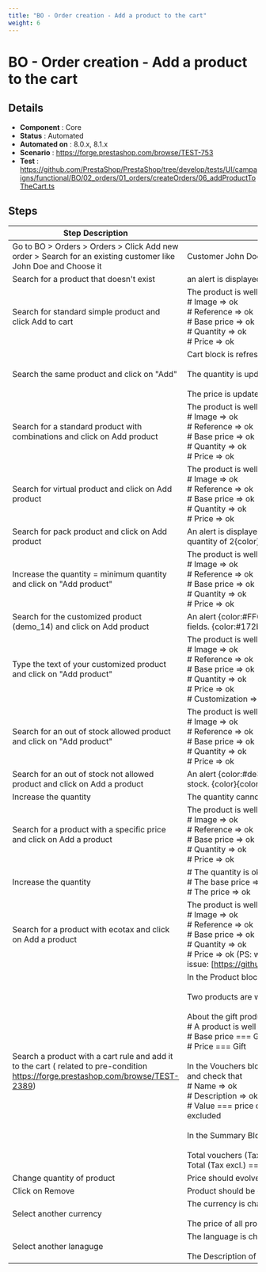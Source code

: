 ```yaml
---
title: "BO - Order creation - Add a product to the cart"
weight: 6
---
```


# BO - Order creation - Add a product to the cart
## Details
* **Component** : Core
* **Status** : Automated
* **Automated on** : 8.0.x, 8.1.x
* **Scenario** : https://forge.prestashop.com/browse/TEST-753
* **Test** : https://github.com/PrestaShop/PrestaShop/tree/develop/tests/UI/campaigns/functional/BO/02_orders/01_orders/createOrders/06_addProductToTheCart.ts

## Steps
| Step Description | Expected result |
| ----- | ----- |
| Go to BO > Orders > Orders > Click Add new order > Search for an existing customer like John Doe and Choose it | Customer John Doe is chosen |
| Search for a product that doesn't exist | an alert is displayed {color:#FF0000}No products found{color} |
| Search for standard simple product and click Add to cart | The product is well added to the cart, check that<br> # Image => ok<br> # Reference => ok<br> # Base price => ok<br> # Quantity => ok<br> # Price => ok |
| Search the same product and click on "Add" | Cart block is refreshed:<br><br>The quantity is updated = 2<br><br>The price is updated |
| Search for a standard product with combinations and click on Add product | The product is well added to the cart, check that<br> # Image => ok<br> # Reference => ok<br> # Base price => ok<br> # Quantity => ok<br> # Price => ok |
| Search for virtual product and click on Add product | The product is well added to the cart, check that<br> # Image => ok<br> # Reference => ok<br> # Base price => ok<br> # Quantity => ok<br> # Price => ok |
| Search for pack product and click on Add product | An alert is displayed {color:#FF0000}You must add a minimum quantity of 2{color} |
| Increase the quantity = minimum quantity and click on "Add product" | The product is well added to the cart, check that<br> # Image => ok<br> # Reference => ok<br> # Base price => ok<br> # Quantity => ok<br> # Price => ok |
| Search for the customized product (demo_14) and click on Add product | An alert {color:#FF0000}Please fill in all the required fields. {color:#172b4d}is displayed{color}{color} |
| Type the text of your customized product and click on "Add product" | The product is well added to the cart, check that<br> # Image => ok<br> # Reference => ok<br> # Base price => ok<br> # Quantity => ok<br> # Price => ok<br> # Customization => ok |
| Search for an out of stock allowed product and click on "Add product" | The product is well added to the cart, check that<br> # Image => ok<br> # Reference => ok<br> # Base price => ok<br> # Quantity => ok<br> # Price => ok |
| Search for an out of stock not allowed product and click on Add a product | An alert {color:#de350b}There are not enough products in stock. {color}{color:#172b4d}is displayed{color} |
| Increase the quantity | The quantity cannot be increased |
| Search for a product with a specific price and click on Add a product | The product is well added to the cart, check that<br> # Image => ok<br> # Reference => ok<br> # Base price => ok<br> # Quantity => ok<br> # Price => ok |
| Increase the quantity | # The quantity is ok<br> # The base price => ok<br> # The price => ok |
| Search for a product with ecotax and click on Add a product | The product is well added to the cart, check that<br> # Image => ok<br> # Reference => ok<br> # Base price => ok<br> # Quantity => ok<br> # Price => ok (PS: we have this issue: [https://github.com/PrestaShop/PrestaShop/issues/9855]) |
| Search a product with a cart rule and add it to the cart ( related to pre-condition https://forge.prestashop.com/browse/TEST-2389) | In the Product block check that:<br><br>Two products are well added<br><br>About the gift product, check:<br> # A product is well added<br> # Base price === Gift<br> # Price === Gift<br><br>In the Vouchers block, check that a cart rule line is well displayed and check that<br> # Name => ok<br> # Description => ok<br> # Value === price of the product tax excluded + amount tax excluded<br><br>In the Summary Block, check that:<br><br>Total vouchers (Tax excl.) === 0<br>Total (Tax excl.) === Total Products tax excluded |
| Change quantity of product | Price should evolve according to quantity of product |
| Click on Remove | Product should be deleted |
| Select another currency | The currency is changed<br><br>The price of all products are updated |
| Select another lanaguge | The language is changed<br><br>The Description of the products is updated |
